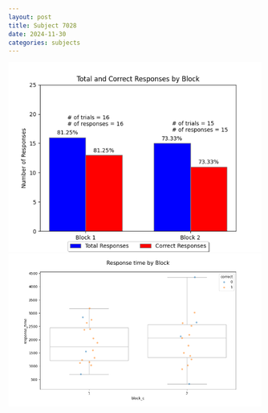 ```yaml
---
layout: post
title: Subject 7028
date: 2024-11-30
categories: subjects
---
```


![](data/7028/run-2/7028_ATS_responses.png)
![](data/7028/run-2/7028_ATS_rt.png)
